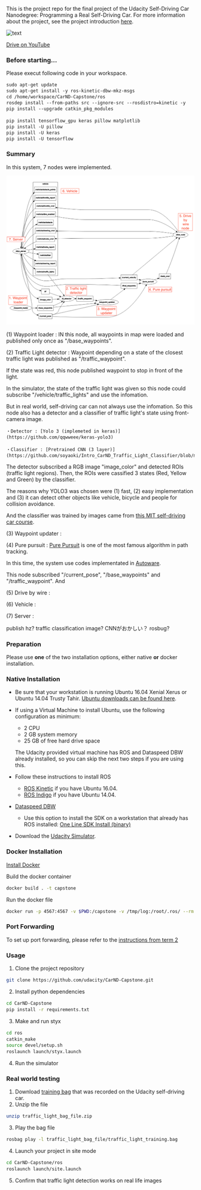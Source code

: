This is the project repo for the final project of the Udacity Self-Driving Car Nanodegree: Programming a Real Self-Driving Car. For more information about the project, see the project introduction [here](https://classroom.udacity.com/nanodegrees/nd013/parts/6047fe34-d93c-4f50-8336-b70ef10cb4b2/modules/e1a23b06-329a-4684-a717-ad476f0d8dff/lessons/462c933d-9f24-42d3-8bdc-a08a5fc866e4/concepts/5ab4b122-83e6-436d-850f-9f4d26627fd9).

![text](cover.png)

[Drive on YouTube](https://youtu.be/DZwgYNhRr4g)

### Before starting...

Please execut following code in your workspace.

```
sudo apt-get update
sudo apt-get install -y ros-kinetic-dbw-mkz-msgs
cd /home/workspace/CarND-Capstone/ros
rosdep install --from-paths src --ignore-src --rosdistro=kinetic -y
pip install --upgrade catkin_pkg_modules

pip install tensorflow_gpu keras pillow matplotlib
pip install -U pillow
pip install -U keras
pip install -U tensorflow
```

### Summary

In this system, 7 nodes were implemented.

![text](rosnode.png)

(1) Waypoint loader : IN this node, all waypoints in map were loaded and published only once as "/base_waypoints".

(2) Traffic Light detector : Waypoint depending on a state of the closest traffic light was published as "/traffic_waypoint". 

If the state was red, this node published waypoint to stop in front of the light.

In the simulator, the state of the traffic light was given so this node could subscribe "/vehicle/traffic_lights" and use the infomation.

But in real world, self-driving car can not always use the infomation. So this node also has a detector and a classifier of traffic light's state using front-camera image.

	・Detector : [Yolo 3 (implemeted in keras)](https://github.com/qqwweee/keras-yolo3)

	・Classifier : [Pretrained CNN (3 layer)](https://github.com/soyaoki/Intro_CarND_Traffic_Light_Classifier/blob/master/Traffic_Light_Classifier.ipynb)

The detector subscribed a RGB image "image_color" and detected ROIs (traffic light regions). Then, the ROIs were cassified 3 states (Red, Yellow and Green) by the classifier.

The reasons why YOLO3 was chosen were (1) fast, (2) easy implementation and (3) it can detect other objects like vehicle, bicycle and people for collision avoidance.

And the classifier was trained by images came from [this MIT self-driving car course](https://selfdrivingcars.mit.edu/).

(3) Waypoint updater : 

(4) Pure pursuit : [Pure Pursuit](https://www.ri.cmu.edu/pub_files/pub3/coulter_r_craig_1992_1/coulter_r_craig_1992_1.pdf) is one of the most famous algorithm in path tracking. 

In this time, the system use codes implementated in [Autoware](https://github.com/autowarefoundation/autoware/tree/master/ros/src/computing/planning/motion/packages/waypoint_follower/nodes/pure_pursuit).

This node subscribed "/current_pose", "/base_waypoints" and "/traffic_waypoint". And 

(5) Drive by wire : 

(6) Vehicle : 

(7) Server : 

publish hz? traffic classification image? CNNがおかしい？ rosbug?

### Preparation

Please use **one** of the two installation options, either native **or** docker installation.

### Native Installation

* Be sure that your workstation is running Ubuntu 16.04 Xenial Xerus or Ubuntu 14.04 Trusty Tahir. [Ubuntu downloads can be found here](https://www.ubuntu.com/download/desktop).
* If using a Virtual Machine to install Ubuntu, use the following configuration as minimum:
  * 2 CPU
  * 2 GB system memory
  * 25 GB of free hard drive space

  The Udacity provided virtual machine has ROS and Dataspeed DBW already installed, so you can skip the next two steps if you are using this.

* Follow these instructions to install ROS
  * [ROS Kinetic](http://wiki.ros.org/kinetic/Installation/Ubuntu) if you have Ubuntu 16.04.
  * [ROS Indigo](http://wiki.ros.org/indigo/Installation/Ubuntu) if you have Ubuntu 14.04.
* [Dataspeed DBW](https://bitbucket.org/DataspeedInc/dbw_mkz_ros)
  * Use this option to install the SDK on a workstation that already has ROS installed: [One Line SDK Install (binary)](https://bitbucket.org/DataspeedInc/dbw_mkz_ros/src/81e63fcc335d7b64139d7482017d6a97b405e250/ROS_SETUP.md?fileviewer=file-view-default)
* Download the [Udacity Simulator](https://github.com/udacity/CarND-Capstone/releases).

### Docker Installation
[Install Docker](https://docs.docker.com/engine/installation/)

Build the docker container
```bash
docker build . -t capstone
```

Run the docker file
```bash
docker run -p 4567:4567 -v $PWD:/capstone -v /tmp/log:/root/.ros/ --rm -it capstone
```

### Port Forwarding
To set up port forwarding, please refer to the [instructions from term 2](https://classroom.udacity.com/nanodegrees/nd013/parts/40f38239-66b6-46ec-ae68-03afd8a601c8/modules/0949fca6-b379-42af-a919-ee50aa304e6a/lessons/f758c44c-5e40-4e01-93b5-1a82aa4e044f/concepts/16cf4a78-4fc7-49e1-8621-3450ca938b77)

### Usage

1. Clone the project repository
```bash
git clone https://github.com/udacity/CarND-Capstone.git
```

2. Install python dependencies
```bash
cd CarND-Capstone
pip install -r requirements.txt
```
3. Make and run styx
```bash
cd ros
catkin_make
source devel/setup.sh
roslaunch launch/styx.launch
```
4. Run the simulator

### Real world testing
1. Download [training bag](https://s3-us-west-1.amazonaws.com/udacity-selfdrivingcar/traffic_light_bag_file.zip) that was recorded on the Udacity self-driving car.
2. Unzip the file
```bash
unzip traffic_light_bag_file.zip
```
3. Play the bag file
```bash
rosbag play -l traffic_light_bag_file/traffic_light_training.bag
```
4. Launch your project in site mode
```bash
cd CarND-Capstone/ros
roslaunch launch/site.launch
```
5. Confirm that traffic light detection works on real life images
